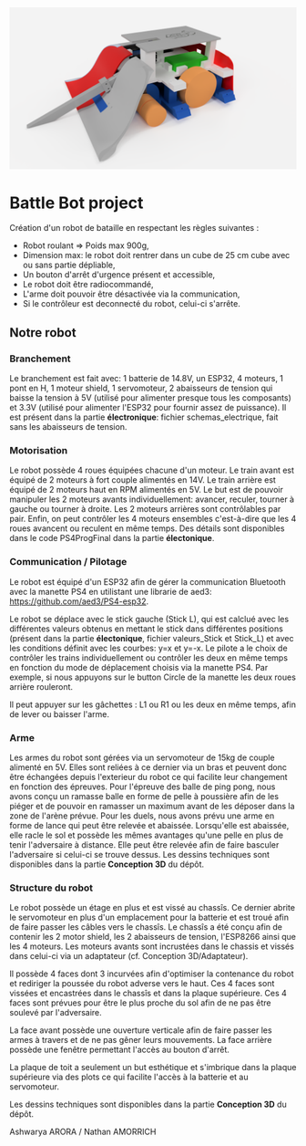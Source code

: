 ![](Conception%203D/Vue_generale_droite.PNG)

# Battle Bot project

Création d'un robot de bataille en respectant les règles suivantes :
- Robot roulant => Poids max 900g,
- Dimension max: le robot doit rentrer dans un cube de 25 cm cube avec ou sans partie dépliable,
- Un bouton d'arrêt d'urgence présent et accessible,
- Le robot doit être radiocommandé,
- L'arme doit pouvoir être désactivée via la communication,
- Si le contrôleur est deconnecté du robot, celui-ci s'arrête.

## Notre robot

### Branchement

Le branchement est fait avec: 1 batterie de 14.8V, un ESP32, 4 moteurs, 1 pont en H, 1 moteur shield, 1 servomoteur, 2 abaisseurs de tension qui baisse la tension à 5V (utilisé pour alimenter presque tous les composants) et 3.3V (utilisé pour alimenter l'ESP32 pour fournir assez de puissance).
Il est présent dans la partie **électronique**: fichier schemas_electrique, fait sans les abaisseurs de tension.

### Motorisation

Le robot possède 4 roues équipées chacune d'un moteur. Le train avant est équipé de 2 moteurs à fort couple alimentés en 14V. Le train arrière est équipé de 2 moteurs haut en RPM alimentés en 5V. Le but est de pouvoir manipuler les 2 moteurs avants individuellement: avancer, reculer, tourner à gauche ou tourner à droite. Les 2 moteurs arrières sont contrôlables par pair. Enfin, on peut contrôler les 4 moteurs ensembles  c'est-à-dire que les 4 roues avancent ou reculent en même temps.
Des détails sont disponibles dans le code PS4ProgFinal dans la partie **électonique**.

### Communication / Pilotage
 
Le robot est équipé d'un ESP32 afin de gérer la communication Bluetooth avec la manette PS4 en utilistant une librarie de aed3: https://github.com/aed3/PS4-esp32.

Le robot se déplace avec le stick gauche (Stick L), qui est calclué avec les différentes valeurs obtenus en mettant le stick dans différentes positions (présent dans la partie **électonique**, fichier valeurs_Stick et Stick_L) et avec les conditions définit avec les courbes: y=x et y=-x.
Le pilote a le choix de contrôler les trains individuellement ou contrôler les deux en même temps en fonction du mode de déplacement choisis via la manette PS4. Par exemple, si nous appuyons sur le button Circle de la manette les deux roues arrière rouleront.

Il peut appuyer sur les gâchettes : L1 ou R1 ou les deux en même temps, afin de lever ou baisser l'arme.

### Arme 

Les armes du robot sont gérées via un servomoteur de 15kg de couple alimenté en 5V. Elles sont reliées à ce dernier via un bras et peuvent donc être échangées depuis l'exterieur du robot ce qui facilite leur changement en fonction des épreuves.
Pour l'épreuve des balle de ping pong, nous avons conçu un ramasse balle en forme de pelle à poussière afin de les piéger et de pouvoir en ramasser un maximum avant de les déposer dans la zone de l'arène prévue. 
Pour les duels, nous avons prévu une arme en forme de lance qui peut être relevée et abaissée. Lorsqu'elle est abaissée, elle racle le sol et possède les mêmes avantages qu'une pelle en plus de tenir l'adversaire à distance. Elle peut être relevée afin de faire basculer l'adversaire si celui-ci se trouve dessus.
Les dessins techniques sont disponibles dans la partie **Conception 3D** du dépôt.

### Structure du robot

Le robot possède un étage en plus et est vissé au chassîs. 
Ce dernier abrite le servomoteur en plus d'un emplacement pour la batterie et est troué afin de faire passer les câbles vers le chassîs.
Le chassîs a été conçu afin de contenir les 2 motor shield, les 2 abaisseurs de tension, l'ESP8266 ainsi que les 4
moteurs. Les moteurs avants sont incrustées dans le chassis et vissés dans celui-ci via un adaptateur (cf. Conception 3D/Adaptateur).

Il possède 4 faces dont 3 incurvées afin d'optimiser la contenance du robot et rediriger la poussée du robot adverse vers le haut. Ces 4 faces sont vissées et encastrées dans le chassîs et dans la plaque supérieure. Ces 4 faces sont prévues pour être le plus proche du sol afin de ne pas être soulevé par l'adversaire.

La face avant possède une ouverture verticale afin de faire passer les armes à travers et de ne pas gêner leurs mouvements.
La face arrière possède une fenêtre permettant l'accès au bouton d'arrêt.

La plaque de toit a seulement un but esthétique et s'imbrique dans la plaque supérieure via des plots ce qui facilite l'accès à la batterie et au servomoteur.

Les dessins techniques sont disponibles dans la partie **Conception 3D** du dépôt.

Ashwarya ARORA / Nathan AMORRICH
